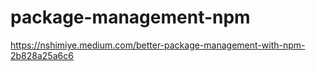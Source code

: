# package-management-npm

https://nshimiye.medium.com/better-package-management-with-npm-2b828a25a6c6

